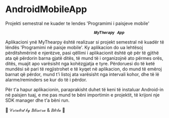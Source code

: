 # AndroidMobileApp
Projekti semestral ne kuader te lendes 'Programimi i paisjeve mobile'

                                           𝑴𝒚𝑻𝒉𝒆𝒓𝒂𝒑𝒚 𝑨𝒑𝒑
Aplikacioni ynë MyThearpy është realizuar si projekt semestral në kuadër të lëndës 'Programimi në paisje mobile'.
Ky aplikacion do ua lehtësoj përditshmërinë e njerëzve, pasi qëllimi i aplikacionit është që për të gjithë ata që përdorin barna gjatë ditës, të mund të i organizojnë ato përmes orës, ditës, muajit apo varësisht nga kohëzgjatja e tyre.
Përdoruesi do të ketë mundësi së pari të regjistrohet e të kyqet në aplikacion, do mund të emëroj barnat që përdor, mund t'i listoj ata varësisht nga intervali kohor, dhe të lë alarme/reminders se kur do të i përdor.

Për t'a hapur aplikacionin, paraprakisht duhet të keni të instaluar Android-in në paisjen tuaj, e me pas mund te bëni importimin e projektit, të krijoni nje SDK manager dhe t'a bëni run.


 🎀  𝒞𝓇𝑒𝒶𝓉𝑒𝒹 𝒷𝓎 𝐵𝓁𝒾𝓃𝑒𝓇𝒶 & 𝐵𝓁𝑒𝓉𝒶  🎀 
